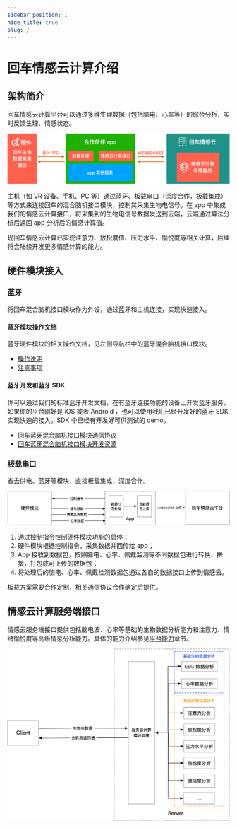 ```yaml
---
sidebar_position: 1
hide_title: true
slug: /
---
```


# 回车情感云计算介绍

## 架构简介

回车情感云计算平台可以通过多维生理数据（包括脑电、心率等）的综合分析，实时反馈生理、情感状态。

![情感云计算架构](media/情感云计算架构.png)

主机（如 VR 设备、手机、PC 等）通过蓝牙、板载串口（深度合作，板载集成）等方式来连接回车的混合脑机接口模块，控制其采集生物电信号。在 app 中集成我们的情感云计算接口，将采集到的生物电信号数据发送到云端，云端通过算法分析后返回 app 分析后的情感计算值。

现回车情感云计算已实现注意力、放松度值、压力水平、愉悦度等相关计算，后续将会陆续开发更多情感计算的能力。

## 硬件模块接入

### 蓝牙

将回车混合脑机接口模块作为外设，通过蓝牙和主机连接，实现快速接入。

#### 蓝牙模块操作文档

蓝牙硬件模块的相关操作文档，见左侧导航栏中的蓝牙混合脑机接口模块。

* [操作说明](./📲蓝牙混合脑机接口模块/回车生物电蓝牙混合脑机接口模块操作说明.html)
* [注意事项](./📲蓝牙混合脑机接口模块/回车蓝牙混合脑机接口模块使用注意事项.html)

#### 蓝牙开发和蓝牙 SDK

你可以通过我们的标准蓝牙开发文档，在有蓝牙连接功能的设备上开发蓝牙服务。如果你的平台刚好是 iOS 或者 Android ，也可以使用我们已经开发好的蓝牙 SDK 实现快速的接入。SDK 中已经有开发好可供测试的 demo。

* [回车蓝牙混合脑机接口模块通信协议](https://entertech.feishu.cn/docs/doccnlmMLpxwY25gJQyiFQmBeRd)
* [回车蓝牙混合脑机接口模块开发资源](./开发资源.html)

### 板载串口

省去供电、蓝牙等模块，直接板载集成，深度合作。

![板载串口通信架构](media/板载串口通信架构.png)

1. 通过控制指令控制硬件模块功能的启停；
2. 硬件模块根据控制指令，采集数据并回传给 app；
3. App 接收到数据包，按照脑电、心率、佩戴监测等不同数据包进行转换、拼接，打包成可上传的数据包；
4. 将处理后的脑电、心率、佩戴检测数据包通过各自的数据接口上传到情感云。

板载方案需要合作定制，相关通信协议合作确定后提供。

## 情感云计算服务端接口

情感云服务端接口提供包括脑电波、心率等基础的生物数据分析能力和注意力、情绪愉悦度等高级情感分析能力。具体的能力介绍参见[平台能力](./平台能力.html)章节。

![回车情感云服务概要](media/情感云接口.png)
